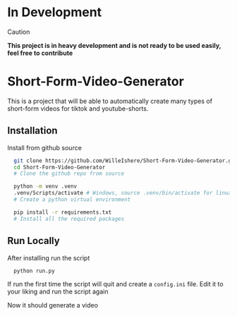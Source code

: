 
# In Development

> [!CAUTION] 
> **This project is in heavy development and is not ready to be used easily, feel free to contribute**

# Short-Form-Video-Generator

This is a project that will be able to automatically create many types of short-form videos for tiktok and youtube-shorts.

## Installation

Install from github source

```bash
  git clone https://github.com/WilleIshere/Short-Form-Video-Generator.git
  cd Short-Form-Video-Generator
  # Clone the github repo from source

  python -m venv .venv
  .venv/Scripts/activate # Windows, source .venv/bin/activate for linux and mac
  # Create a python virtual environment

  pip install -r requirements.txt
  # Install all the required packages
```
    
## Run Locally

After installing run the script

```bash
  python run.py
```

If run the first time the script will quit and create a ```config.ini``` file. Edit it to your liking and run the script again

Now it should generate a video

